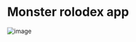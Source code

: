 # Monster rolodex app


![image](https://github.com/nhantruong1298/monsters-rolodex/assets/42969853/ba35d7b7-f58b-4679-9c8f-35a33b31b3ff)
